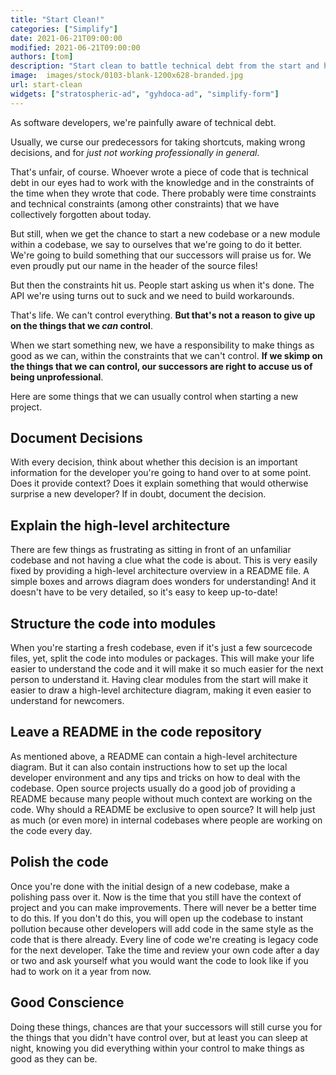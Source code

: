 ```yaml
---
title: "Start Clean!"
categories: ["Simplify"]
date: 2021-06-21T09:00:00
modified: 2021-06-21T09:00:00
authors: [tom]
description: "Start clean to battle technical debt from the start and have a good conscience."
image:  images/stock/0103-blank-1200x628-branded.jpg
url: start-clean
widgets: ["stratospheric-ad", "gyhdoca-ad", "simplify-form"]
---
```


As software developers, we're painfully aware of technical debt.

Usually, we curse our predecessors for taking shortcuts, making wrong decisions, and for *just not working professionally in general*.

That's unfair, of course. Whoever wrote a piece of code that is technical debt in our eyes had to work with the knowledge and in the constraints of the time when they wrote that code. There probably were time constraints and technical constraints (among other constraints) that we have collectively forgotten about today.

But still, when we get the chance to start a new codebase or a new module within a codebase, we say to ourselves that we're going to do it better. We're going to build something that our successors will praise us for. We even proudly put our name in the header of the source files!

But then the constraints hit us. People start asking us when it's done. The API we're using turns out to suck and we need to build workarounds.

That's life. We can't control everything. **But that's not a reason to give up on the things that we *can* control**.

When we start something new, we have a responsibility to make things as good as we can, within the constraints that we can't control. **If we skimp on the things that we can control, our successors are right to accuse us of being unprofessional**.

Here are some things that we can usually control when starting a new project.

## Document Decisions

With every decision, think about whether this decision is an important information for the developer you're going to hand over to at some point. Does it provide context? Does it explain something that would otherwise surprise a new developer? If in doubt, document the decision.

## Explain the high-level architecture

There are few things as frustrating as sitting in front of an unfamiliar codebase and not having a clue what the code is about. This is very easily fixed by providing a high-level architecture overview in a README file. A simple boxes and arrows diagram does wonders for understanding! And it doesn't have to be very detailed, so it's easy to keep up-to-date!

## Structure the code into modules

When you're starting a fresh codebase, even if it's just a few sourcecode files, yet, split the code into modules or packages. This will make your life easier to understand the code and it will make it so much easier for the next person to understand it. Having clear modules from the start will make it easier to draw a high-level architecture diagram, making it even easier to understand for newcomers.

## Leave a README in the code repository
As mentioned above, a README can contain a high-level architecture diagram. But it can also contain instructions how to set up the local developer environment and any tips and tricks on how to deal with the codebase. Open source projects usually do a good job of providing a README because many people without much context are working on the code. Why should a README be exclusive to open source? It will help just as much (or even more) in internal codebases where people are working on the code every day.
  
## Polish the code

Once you're done with the initial design of a new codebase, make a polishing pass over it. Now is the time that you still have the context of project and you can make improvements. There will never be a better time to do this. If you don't do this, you will open up the codebase to instant pollution because other developers will add code in the same style as the code that is there already. Every line of code we're creating is legacy code for the next developer. Take the time and review your own code after a day or two and ask yourself what you would want the code to look like if you had to work on it a year from now.

## Good Conscience
Doing these things, chances are that your successors will still curse you for the things that you didn't have control over, but at least you can sleep at night, knowing you did everything within your control to make things as good as they can be.
